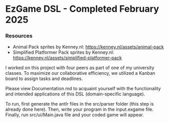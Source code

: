 # EzGame DSL - Completed February 2025

### Resources
* Animal Pack sprites by Kenney.nl: https://kenney.nl/assets/animal-pack
* Simplified Platformer Pack sprites by Kenney.nl: https://kenney.nl/assets/simplified-platformer-pack

I worked on this project with four peers as part of one of my university classes. 
To maximize our collaborative efficiency, we utilized a Kanban board to assign tasks and deadlines.

Please view Documentation.md to acquaint yourself with the functionality and intended applications of this DSL (domain-specific language).

To run, first generate the antlr files in the src/parser folder (this step is already done here).
Then, write your program in the input.exgame file. 
Finally, run src/ui/Main.java file and your coded game will appear.
